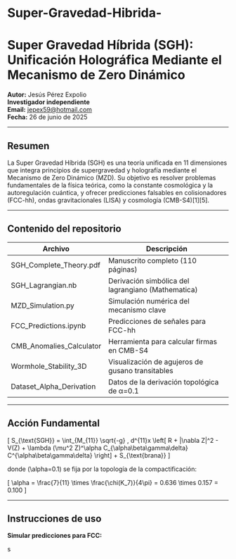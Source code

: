 # Super-Gravedad-Hibrida-

# Super Gravedad Híbrida (SGH): Unificación Holográfica Mediante el Mecanismo de Zero Dinámico

**Autor:** Jesús Pérez Expolio  
**Investigador independiente**  
**Email:** jepex59@hotmail.com  
**Fecha:** 26 de junio de 2025

---

## Resumen

La Super Gravedad Híbrida (SGH) es una teoría unificada en 11 dimensiones que integra principios de supergravedad y holografía mediante el Mecanismo de Zero Dinámico (MZD). Su objetivo es resolver problemas fundamentales de la física teórica, como la constante cosmológica y la autoregulación cuántica, y ofrecer predicciones falsables en colisionadores (FCC-hh), ondas gravitacionales (LISA) y cosmología (CMB-S4)[1][5].

---

## Contenido del repositorio

| Archivo                  | Descripción                                      |
|--------------------------|--------------------------------------------------|
| SGH_Complete_Theory.pdf  | Manuscrito completo (110 páginas)                |
| SGH_Lagrangian.nb        | Derivación simbólica del lagrangiano (Mathematica)|
| MZD_Simulation.py        | Simulación numérica del mecanismo clave           |
| FCC_Predictions.ipynb    | Predicciones de señales para FCC-hh               |
| CMB_Anomalies_Calculator | Herramienta para calcular firmas en CMB-S4        |
| Wormhole_Stability_3D    | Visualización de agujeros de gusano transitables  |
| Dataset_Alpha_Derivation | Datos de la derivación topológica de α=0.1        |

---

## Acción Fundamental

\[
S_{\text{SGH}} = \int_{M_{11}} \sqrt{-g} \, d^{11}x \left[ R + |\nabla Z|^2 - V(Z) + \lambda (\mu^2 Z)^\alpha C_{\alpha\beta\gamma\delta} C^{\alpha\beta\gamma\delta} \right] + S_{\text{brana}}
\]

donde \(\alpha=0.1\) se fija por la topología de la compactificación:

\[
\alpha = \frac{7}{11} \times \frac{\chi(K_7)}{4\pi} = 0.636 \times 0.157 = 0.100
\]

---

## Instrucciones de uso

**Simular predicciones para FCC:**

s
